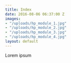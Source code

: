 ```yaml
---
title: Index
date: 2016-08-06 06:37:00 Z
images:
- "/uploads/hp_module_1.jpg"
- "/uploads/hp_module_2.jpg"
- "/uploads/hp_module_3.jpg"
- "/uploads/hp_module_4.jpg"
layout: default
---
```


Lorem ipsum